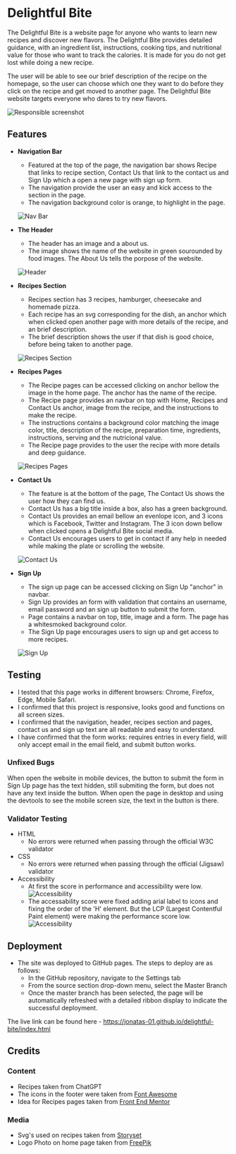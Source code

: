 # Delightful Bite

The Delightful Bite is a website page for anyone who wants to learn new recipes and discover new flavors. The Delightful Bite provides detailed guidance, with an ingredient list, instructions, cooking tips, and nutritional value for those who want to track the calories. It is made for you do not get lost while doing a new recipe.

The user will be able to see our brief description of the recipe on the homepage, so the user can choose which one they want to do before they click on the recipe and get moved to another page. The Delightful Bite website targets everyone who dares to try new flavors.

![Responsible screenshot](https://github.com/Jonatas-01/delightful-bite/blob/main/assets/media/readme-img/responsible-screen.png)

## Features

- __Navigation Bar__

    - Featured at the top of the page, the navigation bar shows Recipe that links to recipe section, Contact Us that link to the contact us and Sign Up which a open a new page with sign up form.
    - The navigation provide the user an easy and kick access to the section in the page.
    - The navigation background color is orange, to highlight in the page.
    
    ![Nav Bar](https://github.com/Jonatas-01/delightful-bite/blob/main/assets/media/readme-img/navbar.png)

- __The Header__

    - The header has an image and a about us.
    - The image shows the name of the website in green sourounded by food images. The About Us tells the porpose of the website.

    ![Header](https://github.com/Jonatas-01/delightful-bite/blob/main/assets/media/readme-img/header.png)

- __Recipes Section__

    - Recipes section has 3 recipes, hamburger, cheesecake and homemade pizza. 
    - Each recipe has an svg corresponding for the dish, an anchor which when clicked open another page with more details of the recipe, and an brief description.
    - The brief description shows the user if that dish is good choice, before being taken to another page.

    ![Recipes Section](https://github.com/Jonatas-01/delightful-bite/blob/main/assets/media/readme-img/recipe-section.png)

- __Recipes Pages__

    - The Recipe pages can be accessed clicking on anchor bellow the image in the home page. The anchor has the name of the recipe.
    - The Recipe page provides an navbar on top with Home, Recipes and Contact Us anchor, image from the recipe, and the instructions to make the recipe.
    - The instructions contains a background color matching the image color, title, description of the recipe, preparation time, ingredients, instructions, serving and the nutricional value.
    - The Recipe page provides to the user the recipe with more details and deep guidance.

    ![Recipes Pages](https://github.com/Jonatas-01/delightful-bite/blob/main/assets/media/readme-img/recipe-page.png)

- __Contact Us__

    - The feature is at the bottom of the page, The Contact Us shows the user how they can find us.
    - Contact Us has a big title inside a box, also has a green background. 
    - Contact Us provides an email bellow an evenlope icon, and 3 icons which is Facebook, Twitter and Instagram. The 3 icon down bellow when clicked opens a Delightful Bite social media.
    - Contact Us encourages users to get in contact if any help in needed while making the plate or scrolling the website.


    ![Contact Us](https://github.com/Jonatas-01/delightful-bite/blob/main/assets/media/readme-img/contact-us.png)

- __Sign Up__

    - The sign up page can be accessed clicking on Sign Up "anchor" in navbar.
    - Sign Up provides an form with validation that contains an username, email password and an sign up button to submit the form.
    - Page contains a navbar on top, title, image and a form. The page has a whitesmoked background color.
    - The Sign Up page encourages users to sign up and get access to more recipes.

    ![Sign Up](https://github.com/Jonatas-01/delightful-bite/blob/main/assets/media/readme-img/sign-up.png)

## Testing

 - I tested that this page works in different browsers: Chrome, Firefox, Edge, Mobile Safari.
 - I confirmed that this project is responsive, looks good and functions on all screen sizes.
 - I confirmed that the navigation, header, recipes section and pages, contact us and sign up text are all readable and easy to understand.
 - I have confirmed that the form works: requires entries in every field, will only accept email in the email field, and submit button works.

### Unfixed Bugs

When open the website in mobile devices, the button to submit the form in Sign Up page has the text hidden, still submiting the form, but does not have any text inside the button. When open the page in desktop and using the devtools to see the mobile screen size, the text in the button is there.

### Validator Testing

- HTML
    - No errors were returned when passing through the official W3C validator
- CSS
    - No errors were returned when passing through the official (Jigsaw) validator
- Accessibility
    - At first the score in performance and accessibility were low.
    ![Accessibility](https://github.com/Jonatas-01/delightful-bite/blob/main/assets/media/readme-img/accessibility.png)
    - The accessability score were fixed adding arial label to icons and fixing the order of the 'H' element. But the LCP (Largest Contentful Paint element) were making the performance score low.
    ![Accessibility]()

## Deployment

- The site was deployed to GitHub pages. The steps to deploy are as follows: 
  - In the GitHub repository, navigate to the Settings tab 
  - From the source section drop-down menu, select the Master Branch
  - Once the master branch has been selected, the page will be automatically refreshed with a detailed ribbon display to indicate the successful deployment. 

The live link can be found here - https://jonatas-01.github.io/delightful-bite/index.html

## Credits

### Content

- Recipes taken from ChatGPT
- The icons in the footer were taken from [Font Awesome](https://fontawesome.com/)
- Idea for Recipes pages taken from [Front End Mentor](https://www.frontendmentor.io/challenges)

### Media

- Svg's used on recipes taken from [Storyset](https://storyset.com/)
- Logo Photo on home page taken from [FreePik](https://www.freepik.com/)
